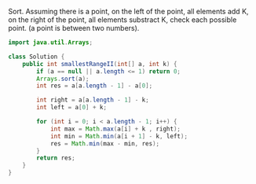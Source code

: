 Sort.
Assuming there is a point, on the left of the point, all elements add K, on the right of the point, all elements substract K, check each possible point. (a point is between two numbers).

```java
import java.util.Arrays;

class Solution {
    public int smallestRangeII(int[] a, int k) {
        if (a == null || a.length <= 1) return 0;
        Arrays.sort(a);
        int res = a[a.length - 1] - a[0];

        int right = a[a.length - 1] - k;
        int left = a[0] + k;

        for (int i = 0; i < a.length - 1; i++) {
            int max = Math.max(a[i] + k , right);
            int min = Math.min(a[i + 1] - k, left);
            res = Math.min(max - min, res);
        }
        return res;
    }
}
```
